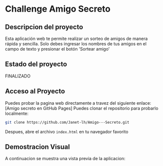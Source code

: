 <h1 aling='center'> Challenge Amigo Secreto </h1>

## Descripcion del proyecto
Esta aplicación web te permite realizar un sorteo de amigos de manera rápida y sencilla. Solo debes ingresar los nombres de tus amigos en el campo de texto y presionar el botón 'Sortear amigo'
## Estado del proyecto
FINALIZADO
## Acceso al Proyecto
Puedes probar la pagina web directamente a travez del siguiente enlace:
[Amigo secreto en GitHub Pages]
Puedes clonar el repositorio para probarlo localmente:
```bash
git clone https://github.com/Janet-lh/Amigo---Secreto.git
```
Despues, abre el archivo `index.html` en tu navegador favorito
## Demostracion Visual
A continuacion se muestra una vista previa de la aplicacion:

